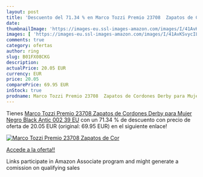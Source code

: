```yaml
---
layout: post
title: 'Descuento del 71.34 % en Marco Tozzi Premio 23708  Zapatos de Cor'
date: 
thumbnailImage: 'https://images-eu.ssl-images-amazon.com/images/I/41AvKSvycIL._SL200_.jpg'
images: [ 'https://images-eu.ssl-images-amazon.com/images/I/41AvKSvycIL._SL200_.jpg' ]
comments: true
category: ofertas
author: ring
slug: B01FX08CKG
description:
actualPrice: 20.05 EUR
currency: EUR
price: 20.05
comparePrice: 69.95 EUR
inStock: true
prodname: Marco Tozzi Premio 23708  Zapatos de Cordones Derby para Mujer  Negro  Black Antic 002   39 EU
---
```


Tienes [Marco Tozzi Premio 23708  Zapatos de Cordones Derby para Mujer  Negro  Black Antic 002   39 EU](https://www.amazon.es/dp/B01FX08CKG/?tag=tolees-21) con un 71.34 % de descuento con precio de oferta de 20.05 EUR (original: 69.95 EUR) en el siguiente enlace!

[![Marco Tozzi Premio 23708  Zapatos de Cor](https://images-eu.ssl-images-amazon.com/images/I/41AvKSvycIL._SL200_.jpg)](https://www.amazon.es/dp/B01FX08CKG/?tag=tolees-21)

[Accede a la oferta!!](https://www.amazon.es/dp/B01FX08CKG/?tag=tolees-21)

Links participate in Amazon Associate program and might generate a comission on qualifying sales


